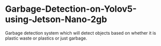 # Garbage-Detection-on-Yolov5-using-Jetson-Nano-2gb
Garbage detection system which will detect objects based on whether it is plastic waste or plastics or just garbage.
